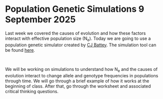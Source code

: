 
# Population Genetic Simulations 9 September 2025

Last week we covered the causes of evolution and how these factors interact with effective population size (N<sub>e</sub>).
Today we are going to use a population genetic simulator created by [CJ Battey](http://cjbattey.com/). The simulation tool can be 
found [here](https://cjbattey.shinyapps.io/driftR/).

&nbsp;

We will be working on simulations to understand how N<sub>e</sub> and the causes of evolution interact to change allele and
genotype frequencies in populations through time. We will go through a brief example of how it works at the beginning of 
class. After that, go through the worksheet and associated critical thinking questions.

&nbsp;

